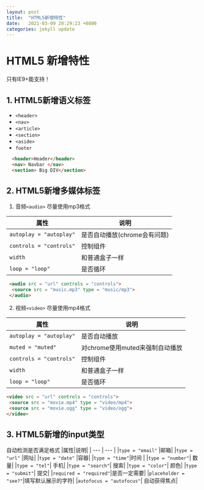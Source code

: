 ```yaml
---
layout: post
title:  "HTML5新增特性"
date:   2021-03-09 20:29:23 +0800
categories: jekyll update
---
```

# HTML5 新增特性
只有IE9+能支持！
## 1. HTML5新增语义标签
* `<header>`
* `<nav>`
* `<article>`
* `<section>`
* `<aside>`
* `footer`

```html
  <header>Header</header>
  <nav> Navbar </nav>
  <section> Big DIV</section>
```

## 2. HTML5新增多媒体标签
1. 音频`<audio>`
   尽量使用mp3格式

  |属性|说明|
  | --- | --- |
  |`autoplay = "autoplay"` |是否自动播放(chrome会有问题)|
  |`controls = "controls"` |控制组件|
  |`width`| 和普通盒子一样|
  |`loop = "loop"`| 是否循环|

  ```html
   <audio src = "url" controls = "controls">
    <source src = "music.mp3" type = "music/mp3">
   </audio>
   ```
   
2. 视频`<video>`
  尽量使用mp4格式



  |属性|说明|
  | --- | --- |
  |`autoplay = "autoplay"` |是否自动播放|
  |`muted = "muted"` |对chrome使用muted来强制自动播放|
|`controls = "controls"` |控制组件|
 |`width`| 和普通盒子一样|
  |`loop = "loop"`| 是否循环|
  
   ```html
   <video src = "url" controls = "controls">
    <source src = "movie.mp4" type = "video/mp4">
    <source src = "movie.ogg" type = "video/ogg">
   </video>
   ```


   ## 3. HTML5新增的input类型
  自动检测是否满足格式
  |属性|说明|
  | --- | --- |
  |`type = "email"` |邮箱|
  |`type = "url"` |网址|
  |`type = "date"` |容器|
  |`type = "time"`|时间 |
  |`type = "number"`| 数量|
  |`type = "tel"`| 手机|
  |`type = "search"`| 搜索|
  |`type = "color"`| 颜色|
  |`type = "submit"`| 提交|
  |`required = "required"`|是否一定需要|
  |`placeholder = "see?"`|填写默认展示的字符|
  |`autofocus = "autofocus"`| 自动获得焦点|


